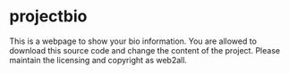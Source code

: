 projectbio
==========

This is a webpage to show your bio information.
You are allowed to  download this source code and change the content of the project.
Please maintain the licensing and copyright as web2all. 
